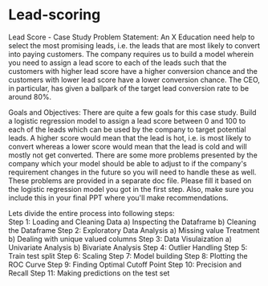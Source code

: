 # Lead-scoring
Lead Score - Case Study Problem Statement:  An X Education need help to select the most promising leads, i.e. the leads that are most likely to convert into paying customers. The company requires us to build a model wherein you need to assign a lead score to each of the leads such that the customers with higher lead score have a higher conversion chance and the customers with lower lead score have a lower conversion chance. The CEO, in particular, has given a ballpark of the target lead conversion rate to be around 80%.  


Goals and Objectives: There are quite a few goals for this case study.  Build a logistic regression model to assign a lead score between 0 and 100 to each of the leads which can be used by the company to target potential leads. A higher score would mean that the lead is hot, i.e. is most likely to convert whereas a lower score would mean that the lead is cold and will mostly not get converted.  There are some more problems presented by the company which your model should be able to adjust to if the company's requirement changes in the future so you will need to handle these as well. These problems are provided in a separate doc file. Please fill it based on the logistic regression model you got in the first step. Also, make sure you include this in your final PPT where you'll make recommendations.  

Lets divide the entire process into following steps:  
Step 1: Loading and Cleaning Data 
a) Inspecting the Dataframe 
b) Cleaning the Dataframe 
Step 2: Exploratory Data Analysis 
a) Missing value Treatment 
b) Dealing with unique valued columns 
Step 3: Data Visulaization 
a) Univariate Analysis 
b) Bivariate Analysis 
Step 4: Outlier Handling 
Step 5: Train test split 
Step 6: Scaling 
Step 7: Model building 
Step 8: Plotting the ROC Curve 
Step 9: Finding Optimal Cutoff Point 
Step 10: Precision and Recall 
Step 11: Making predictions on the test set

